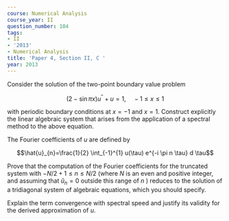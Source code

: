 ```yaml
---
course: Numerical Analysis
course_year: II
question_number: 104
tags:
- II
- '2013'
- Numerical Analysis
title: 'Paper 4, Section II, C '
year: 2013
---
```




Consider the solution of the two-point boundary value problem

$$(2-\sin \pi x) u^{\prime \prime}+u=1, \quad-1 \leqslant x \leqslant 1$$

with periodic boundary conditions at $x=-1$ and $x=1$. Construct explicitly the linear algebraic system that arises from the application of a spectral method to the above equation.

The Fourier coefficients of $u$ are defined by

$$\hat{u}_{n}=\frac{1}{2} \int_{-1}^{1} u(\tau) e^{-i \pi n \tau} d \tau$$

Prove that the computation of the Fourier coefficients for the truncated system with $-N / 2+1 \leqslant n \leqslant N / 2$ (where $N$ is an even and positive integer, and assuming that $\hat{u}_{n}=0$ outside this range of $n$ ) reduces to the solution of a tridiagonal system of algebraic equations, which you should specify.

Explain the term convergence with spectral speed and justify its validity for the derived approximation of $u$.